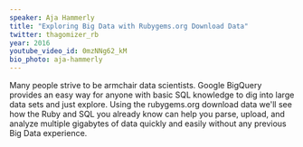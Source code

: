```yaml
---
speaker: Aja Hammerly
title: "Exploring Big Data with Rubygems.org Download Data"
twitter: thagomizer_rb
year: 2016
youtube_video_id: 0mzNNg62_kM
bio_photo: aja-hammerly
---
```

Many people strive to be armchair data scientists. Google BigQuery provides an easy way for anyone with basic SQL knowledge to dig into large data sets and just explore. Using the rubygems.org download data we'll see how the Ruby and SQL you already know can help you parse, upload, and analyze multiple gigabytes of data quickly and easily without any previous Big Data experience.
